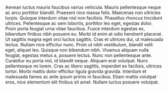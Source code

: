 Aenean luctus mauris faucibus varius vehicula.
Mauris pellentesque neque ac arcu porttitor blandit. Praesent nice massa felis.
Maecenas non ultricies turpis. Quisque interdum vitae nisl non facilisis.
Phasellus rhoncus tincidunt ultrices. Pellentesque ac sem lobortis, porttitor leo eget, egestas dolor.
Proin porta feugiat urna vitae faucibus.
Fusce interdum egestas ex, bibendum finibus nibh posuere eu.
Morbi id enim at odio hendrerit placerat.
Ut sagittis magna eget orci luctus sagittis.
Cras et ultrices dui, ut malesuada lectus.
Nullam nice efficitur nunc.
Proin ut nibh vestibulum, blandit velit eget, aliquet leo.
Quisque non bibendum nibh.
Vivamus aliquam nulla feugiat, egestas metus a, posuere lectus.
Nunc non pellentesque ante.
Curabitur eu porta nisl, id blandit neque.
Aliquam erat volutpat.
Nunc pellentesque mi lorem.
Cras ac libero sagittis, imperdiet ex facilisis, ultrices tortor.
Morbi mattis dolor efficitur ligula gravida gravida.
Interdum et malesuada fames ac ante ipsum primis in faucibus.
Etiam mattis volutpat eros, nice elementum elit finibus sit amet.
Nullam luctus posuere volutpat.